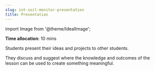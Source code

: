```yaml
---
slug: iot-soil-monitor-presentation
title: Presentation
---
```

import Image from '@theme/IdealImage';

**Time allocation**: 10 mins

Students present their ideas and projects to other students. 

They discuss and suggest where the knowledge and outcomes of the lesson can be used to create something meaningful.